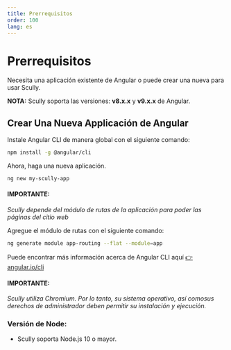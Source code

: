 ```yaml
---
title: Prerrequisitos
order: 100
lang: es
---
```


# Prerrequisitos

Necesita una aplicación existente de Angular o puede crear una nueva para usar Scully.

**NOTA:** Scully soporta las versiones: **v8.x.x** y **v9.x.x** de Angular.

## Crear Una Nueva Applicación de Angular

Instale Angular CLI de manera global con el siguiente comando:

```bash
npm install -g @angular/cli
```

Ahora, haga una nueva aplicación.

```bash
ng new my-scully-app
```

#### IMPORTANTE:

_Scully depende del módulo de rutas de la aplicación para poder las páginas del citio web_

Agregue el módulo de rutas con el siguiente comando:

```bash
ng generate module app-routing --flat --module=app
```

Puede encontrar más información acerca de Angular CLI aquí [👉 angular.io/cli](https://angular.io/cli)

#### IMPORTANTE:

_Scully utiliza Chromium. Por lo tanto, su sistema operativo, así comosus derechos de administrador deben permitir su instalación y ejecución._

### Versión de Node:

- Scully soporta Node.js 10 o mayor.
